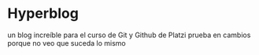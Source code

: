 # Hyperblog
un blog increíble para el curso de Git y Github de Platzi
prueba en cambios porque no veo que suceda lo mismo
